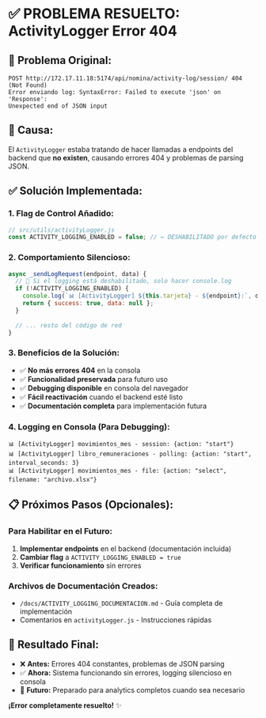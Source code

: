 # ✅ **PROBLEMA RESUELTO: ActivityLogger Error 404**

## 🐛 **Problema Original:**
```
POST http://172.17.11.18:5174/api/nomina/activity-log/session/ 404 (Not Found)
Error enviando log: SyntaxError: Failed to execute 'json' on 'Response': 
Unexpected end of JSON input
```

## 🔧 **Causa:**
El `ActivityLogger` estaba tratando de hacer llamadas a endpoints del backend que **no existen**, causando errores 404 y problemas de parsing JSON.

## ✅ **Solución Implementada:**

### **1. Flag de Control Añadido:**
```javascript
// src/utils/activityLogger.js
const ACTIVITY_LOGGING_ENABLED = false; // ← DESHABILITADO por defecto
```

### **2. Comportamiento Silencioso:**
```javascript
async _sendLogRequest(endpoint, data) {
  // 🚫 Si el logging está deshabilitado, solo hacer console.log
  if (!ACTIVITY_LOGGING_ENABLED) {
    console.log(`📊 [ActivityLogger] ${this.tarjeta} - ${endpoint}:`, data);
    return { success: true, data: null };
  }
  
  // ... resto del código de red
}
```

### **3. Beneficios de la Solución:**
- ✅ **No más errores 404** en la consola
- ✅ **Funcionalidad preservada** para futuro uso
- ✅ **Debugging disponible** en consola del navegador
- ✅ **Fácil reactivación** cuando el backend esté listo
- ✅ **Documentación completa** para implementación futura

### **4. Logging en Consola (Para Debugging):**
```
📊 [ActivityLogger] movimientos_mes - session: {action: "start"}
📊 [ActivityLogger] libro_remuneraciones - polling: {action: "start", interval_seconds: 3}
📊 [ActivityLogger] movimientos_mes - file: {action: "select", filename: "archivo.xlsx"}
```

## 📋 **Próximos Pasos (Opcionales):**

### **Para Habilitar en el Futuro:**
1. **Implementar endpoints** en el backend (documentación incluida)
2. **Cambiar flag** a `ACTIVITY_LOGGING_ENABLED = true`
3. **Verificar funcionamiento** sin errores

### **Archivos de Documentación Creados:**
- `/docs/ACTIVITY_LOGGING_DOCUMENTACION.md` - Guía completa de implementación
- Comentarios en `activityLogger.js` - Instrucciones rápidas

## 🎯 **Resultado Final:**
- ❌ **Antes:** Errores 404 constantes, problemas de JSON parsing
- ✅ **Ahora:** Sistema funcionando sin errores, logging silencioso en consola
- 🚀 **Futuro:** Preparado para analytics completos cuando sea necesario

**¡Error completamente resuelto!** ✨
